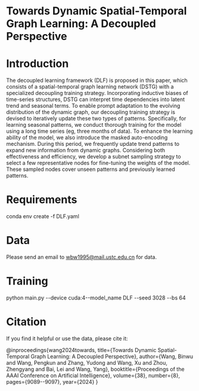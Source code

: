 # Towards Dynamic Spatial-Temporal Graph Learning: A Decoupled Perspective

# Introduction

The decoupled learning framework (DLF) is proposed in this paper, which consists of a spatial-temporal graph learning network (DSTG) with a specialized decoupling training strategy. Incorporating inductive biases of time-series structures, DSTG can interpret time dependencies into latent trend and seasonal terms. To enable prompt adaptation to the evolving distribution of the dynamic graph, our decoupling training strategy is devised to iteratively update these two types of patterns. Specifically, for learning seasonal patterns, we conduct thorough training for the model using a long time series (eg, three months of data). To enhance the learning ability of the model, we also introduce the masked auto-encoding mechanism. During this period, we frequently update trend patterns to expand new information from dynamic graphs. Considering both effectiveness and efficiency, we develop a subnet sampling strategy to select a few representative nodes for fine-tuning the weights of the model. These sampled nodes cover unseen patterns and previously learned patterns.

# Requirements
conda env create -f DLF.yaml

# Data 

Please send an email to wbw1995@mail.ustc.edu.cn for data.

# Training 

python main.py --device cuda:4--model_name DLF --seed 3028 --bs 64

# Citation

If you find it helpful or use the data, please cite it:

@inproceedings{wang2024towards,
  title={Towards Dynamic Spatial-Temporal Graph Learning: A Decoupled Perspective},
  author={Wang, Binwu and Wang, Pengkun and Zhang, Yudong and Wang, Xu and Zhou, Zhengyang and Bai, Lei and Wang, Yang},
  booktitle={Proceedings of the AAAI Conference on Artificial Intelligence},
  volume={38},
  number={8},
  pages={9089--9097},
  year={2024}
}
